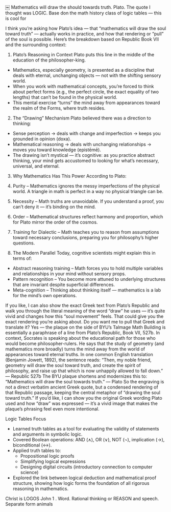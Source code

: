 ￼
Mathematics will draw the should towards truth. Plato. The quote I thought was LOGIC. Base don the math history class of logic tables — this is cool for 

I think you’re asking how Plato’s idea — that “mathematics will draw the soul toward truth” — actually works in practice, and how that rendering or “pull” of the soul is possible.
Here’s the breakdown based on Republic Book VII and the surrounding context:

1. Plato’s Reasoning in Context
Plato puts this line in the middle of the education of the philosopher-king.
* Mathematics, especially geometry, is presented as a discipline that deals with eternal, unchanging objects — not with the shifting sensory world.
* When you work with mathematical concepts, you’re forced to think about perfect forms (e.g., the perfect circle, the exact equality of two lengths) that can’t be found in the physical world.
* This mental exercise “turns” the mind away from appearances toward the realm of the Forms, where truth resides.

2. The “Drawing” Mechanism
Plato believed there was a direction to thinking:
* Sense perception → deals with change and imperfection → keeps you grounded in opinion (doxa).
* Mathematical reasoning → deals with unchanging relationships → moves you toward knowledge (epistēmē).
* The drawing isn’t mystical — it’s cognitive: as you practice abstract thinking, your mind gets accustomed to looking for what’s necessary, universal, and eternal.

3. Why Mathematics Has This Power
According to Plato:
1. Purity – Mathematics ignores the messy imperfections of the physical world. A triangle in math is perfect in a way no physical triangle can be.
2. Necessity – Math truths are unavoidable. If you understand a proof, you can’t deny it — it’s binding on the mind.
3. Order – Mathematical structures reflect harmony and proportion, which for Plato mirror the order of the cosmos.
4. Training for Dialectic – Math teaches you to reason from assumptions toward necessary conclusions, preparing you for philosophy’s higher questions.

4. The Modern Parallel
Today, cognitive scientists might explain this in terms of:
* Abstract reasoning training – Math forces you to hold multiple variables and relationships in your mind without sensory props.
* Pattern recognition – You become more attuned to underlying structures that are invariant despite superficial differences.
* Meta-cognition – Thinking about thinking itself — mathematics is a lab for the mind’s own operations.

If you like, I can also show the exact Greek text from Plato’s Republic and walk you through the literal meaning of the word “draw” he uses — it’s quite vivid and changes how this “soul movement” feels. That could give you the exact rendering you’re asking about.
Do you want me to pull that Greek and translate it?
Yes — the plaque on the side of BYU’s Talmage Math Building is essentially a paraphrase of a line from Plato’s Republic, Book VII, 527b.
In context, Socrates is speaking about the educational path for those who would become philosopher-rulers. He says that the study of geometry (and mathematics more broadly) turns the mind away from the world of appearances toward eternal truths.
In one common English translation (Benjamin Jowett, 1892), the sentence reads:
“Then, my noble friend, geometry will draw the soul toward truth, and create the spirit of philosophy, and raise up that which is now unhappily allowed to fall down.” — Republic 527b
The BYU plaque shortens and modernizes this to:
“Mathematics will draw the soul towards truth.” — Plato
So the engraving is not a direct verbatim ancient Greek quote, but a condensed rendering of that Republic passage, keeping the central metaphor of “drawing the soul toward truth.”
If you’d like, I can show you the original Greek wording Plato used and how “draw” was expressed — it’s a vivid image that makes the plaque’s phrasing feel even more intentional.


Logic Tables Focus
* Learned truth tables as a tool for evaluating the validity of statements and arguments in symbolic logic.
* Covered Boolean operations: AND (∧), OR (∨), NOT (¬), implication (→), biconditional (↔).
* Applied truth tables to:
    * Propositional logic proofs
    * Simplifying logical expressions
    * Designing digital circuits (introductory connection to computer science)
* Explored the link between logical deduction and mathematical proof structure, showing how logic forms the foundation of all rigorous reasoning in mathematics.




Christ is LOGOS John 1 . Word. Rational thinking or REASON and speech. Separate form animals 
